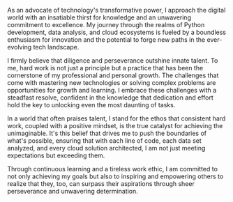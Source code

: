 As an advocate of technology's transformative power, I approach the digital world with an insatiable thirst for knowledge and an unwavering commitment to excellence. My journey through the realms of Python development, data analysis, and cloud ecosystems is fueled by a boundless enthusiasm for innovation and the potential to forge new paths in the ever-evolving tech landscape.

I firmly believe that diligence and perseverance outshine innate talent. To me, hard work is not just a principle but a practice that has been the cornerstone of my professional and personal growth. The challenges that come with mastering new technologies or solving complex problems are opportunities for growth and learning. I embrace these challenges with a steadfast resolve, confident in the knowledge that dedication and effort hold the key to unlocking even the most daunting of tasks.

In a world that often praises talent, I stand for the ethos that consistent hard work, coupled with a positive mindset, is the true catalyst for achieving the unimaginable. It's this belief that drives me to push the boundaries of what's possible, ensuring that with each line of code, each data set analyzed, and every cloud solution architected, I am not just meeting expectations but exceeding them.

Through continuous learning and a tireless work ethic, I am committed to not only achieving my goals but also to inspiring and empowering others to realize that they, too, can surpass their aspirations through sheer perseverance and unwavering determination.